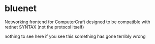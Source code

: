# bluenet

Networking frontend for ComputerCraft designed to be compatible with rednet SYNTAX (not the protocol itself)

nothing to see here
if you see this something has gone terribly wrong
